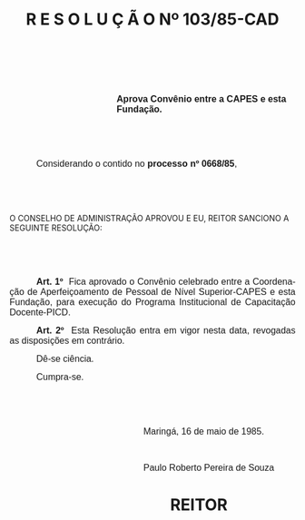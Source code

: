 <body lang=PT-BR style='tab-interval:35.4pt'>

<div class=Section1>

<h1 align=center style='text-align:center'><b>R E S O L U Ç Ã O Nº 103/85-CAD<o:p></o:p></b></h1>

<p class=MsoNormal align=center style='text-align:center'><b><span
style='font-size:12.0pt;mso-bidi-font-size:10.0pt;font-family:Arial;mso-fareast-font-family:
Batang'><![if !supportEmptyParas]>&nbsp;<![endif]><o:p></o:p></span></b></p>

<p class=MsoNormal><span style='font-size:12.0pt;mso-bidi-font-size:10.0pt;
font-family:Arial;mso-fareast-font-family:Batang'><![if !supportEmptyParas]>&nbsp;<![endif]><o:p></o:p></span></p>

<p class=MsoNormal><span style='font-size:12.0pt;mso-bidi-font-size:10.0pt;
font-family:Arial;mso-fareast-font-family:Batang'><![if !supportEmptyParas]>&nbsp;<![endif]><o:p></o:p></span></p>

<p class=MsoNormal style='margin-left:141.6pt'><b><span style='font-size:12.0pt;
mso-bidi-font-size:10.0pt;font-family:Arial;mso-fareast-font-family:Batang'>Aprova
Convênio entre a CAPES e esta Fundação.<o:p></o:p></span></b></p>

<p class=MsoNormal><span style='font-size:12.0pt;mso-bidi-font-size:10.0pt;
font-family:Arial;mso-fareast-font-family:Batang'><![if !supportEmptyParas]>&nbsp;<![endif]><o:p></o:p></span></p>

<p class=MsoNormal><span style='font-size:12.0pt;mso-bidi-font-size:10.0pt;
font-family:Arial;mso-fareast-font-family:Batang'><![if !supportEmptyParas]>&nbsp;<![endif]><o:p></o:p></span></p>

<p class=MsoNormal style='text-indent:35.4pt'><span style='font-size:12.0pt;
mso-bidi-font-size:10.0pt;font-family:Arial;mso-fareast-font-family:Batang'>Considerando
o contido no <b>processo nº 0668/85</b>,<o:p></o:p></span></p>

<p class=MsoNormal><span style='font-size:12.0pt;mso-bidi-font-size:10.0pt;
font-family:Arial;mso-fareast-font-family:Batang'><![if !supportEmptyParas]>&nbsp;<![endif]><o:p></o:p></span></p>

<p class=MsoNormal><span style='font-size:12.0pt;mso-bidi-font-size:10.0pt;
font-family:Arial;mso-fareast-font-family:Batang'><![if !supportEmptyParas]>&nbsp;<![endif]><o:p></o:p></span></p>

<p class=MsoBodyTextIndent>O CONSELHO DE ADMINISTRAÇÃO APROVOU E EU, REITOR
SANCIONO A SEGUINTE RESOLUÇÃO:</p>

<p class=MsoNormal><span style='font-size:12.0pt;mso-bidi-font-size:10.0pt;
font-family:Arial;mso-fareast-font-family:Batang'><![if !supportEmptyParas]>&nbsp;<![endif]><o:p></o:p></span></p>

<p class=MsoNormal><span style='font-size:12.0pt;mso-bidi-font-size:10.0pt;
font-family:Arial;mso-fareast-font-family:Batang'><![if !supportEmptyParas]>&nbsp;<![endif]><o:p></o:p></span></p>

<p class=MsoNormal style='text-align:justify;text-indent:35.4pt'><b><span
style='font-size:12.0pt;mso-bidi-font-size:10.0pt;font-family:Arial;mso-fareast-font-family:
Batang'>Art. 1º</span></b><span style='font-size:12.0pt;mso-bidi-font-size:
10.0pt;font-family:Arial;mso-fareast-font-family:Batang'><span
style="mso-spacerun: yes">  </span>Fica aprovado o Convênio celebrado entre a
Coordenação de Aperfeiçoamento de Pessoal de Nível Superior-CAPES e esta
Fundação, para execução do Programa Institucional de Capacitação Docente-PICD.<o:p></o:p></span></p>

<p class=MsoNormal style='text-align:justify;text-indent:35.4pt'><b><span
style='font-size:12.0pt;mso-bidi-font-size:10.0pt;font-family:Arial;mso-fareast-font-family:
Batang'>Art. 2º</span></b><span style='font-size:12.0pt;mso-bidi-font-size:
10.0pt;font-family:Arial;mso-fareast-font-family:Batang'><span
style="mso-spacerun: yes">  </span>Esta Resolução entra em vigor nesta data,
revogadas as disposições em contrário.<o:p></o:p></span></p>

<p class=MsoNormal style='text-align:justify;text-indent:35.4pt'><span
style='font-size:12.0pt;mso-bidi-font-size:10.0pt;font-family:Arial;mso-fareast-font-family:
Batang'>Dê-se ciência.<o:p></o:p></span></p>

<p class=MsoNormal style='text-align:justify;text-indent:35.4pt'><span
style='font-size:12.0pt;mso-bidi-font-size:10.0pt;font-family:Arial;mso-fareast-font-family:
Batang'>Cumpra-se.<o:p></o:p></span></p>

<p class=MsoNormal style='text-align:justify'><span style='font-size:12.0pt;
mso-bidi-font-size:10.0pt;font-family:Arial;mso-fareast-font-family:Batang'><![if !supportEmptyParas]>&nbsp;<![endif]><o:p></o:p></span></p>

<p class=MsoNormal><span style='font-size:12.0pt;mso-bidi-font-size:10.0pt;
font-family:Arial;mso-fareast-font-family:Batang'><![if !supportEmptyParas]>&nbsp;<![endif]><o:p></o:p></span></p>

<p class=MsoNormal style='margin-left:141.6pt;text-indent:35.4pt'><span
style='font-size:12.0pt;mso-bidi-font-size:10.0pt;font-family:Arial;mso-fareast-font-family:
Batang'>Maringá, 16 de maio de 1985.<o:p></o:p></span></p>

<p class=MsoNormal><span style='font-size:12.0pt;mso-bidi-font-size:10.0pt;
font-family:Arial;mso-fareast-font-family:Batang'><![if !supportEmptyParas]>&nbsp;<![endif]><o:p></o:p></span></p>

<p class=MsoNormal style='margin-left:141.6pt;text-indent:35.4pt'><span
style='font-size:12.0pt;mso-bidi-font-size:10.0pt;font-family:Arial;mso-fareast-font-family:
Batang'>Paulo Roberto Pereira de Souza<o:p></o:p></span></p>

<h1 style='margin-left:177.0pt;text-indent:35.4pt'>REITOR</h1>

</div>

</body>
